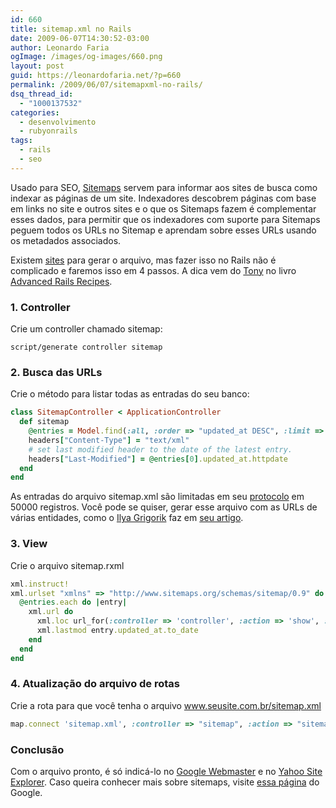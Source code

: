 ```yaml
---
id: 660
title: sitemap.xml no Rails
date: 2009-06-07T14:30:52-03:00
author: Leonardo Faria
ogImage: /images/og-images/660.png
layout: post
guid: https://leonardofaria.net/?p=660
permalink: /2009/06/07/sitemapxml-no-rails/
dsq_thread_id:
  - "1000137532"
categories:
  - desenvolvimento
  - rubyonrails
tags:
  - rails
  - seo
---
```

Usado para SEO, [Sitemaps](http://www.sitemaps.org/) servem para informar aos sites de busca como indexar as páginas de um site. Indexadores descobrem páginas com base em links no site e outros sites e o que os Sitemaps fazem é complementar esses dados, para permitir que os indexadores com suporte para Sitemaps peguem todos os URLs no Sitemap e aprendam sobre esses URLs usando os metadados associados.

Existem [sites](http://www.xml-sitemaps.com/) para gerar o arquivo, mas fazer isso no Rails não é complicado e faremos isso em 4 passos. A dica vem do [Tony](http://tonycode.com/wiki/index.php?title=Ruby_on_Rails_Sitemap_Generator) no livro [Advanced Rails Recipes](http://www.pragprog.com/titles/fr_arr/advanced-rails-recipes).

<!--more-->

### 1. Controller

Crie um controller chamado sitemap:

```shell
script/generate controller sitemap
```

### 2. Busca das URLs

Crie o método para listar todas as entradas do seu banco:

```ruby
class SitemapController < ApplicationController
  def sitemap
    @entries = Model.find(:all, :order => "updated_at DESC", :limit => 50000)
    headers["Content-Type"] = "text/xml"
    # set last modified header to the date of the latest entry.
    headers["Last-Modified"] = @entries[0].updated_at.httpdate    
  end
end
```

As entradas do arquivo sitemap.xml são limitadas em seu [protocolo](http://www.sitemaps.org/pt_BR/protocol.php) em 50000 registros. Você pode se quiser, gerar esse arquivo com as URLs de várias entidades, como o [Ilya Grigorik](http://www.igvita.com/) faz em [seu artigo](http://www.igvita.com/2006/11/24/google-yahoo-sitemaps-in-rails/).

### 3. View

Crie o arquivo sitemap.rxml

```ruby
xml.instruct!
xml.urlset "xmlns" => "http://www.sitemaps.org/schemas/sitemap/0.9" do
  @entries.each do |entry|
    xml.url do
      xml.loc url_for(:controller => 'controller', :action => 'show', :id => entry.id, :only_path => false)
      xml.lastmod entry.updated_at.to_date
    end
  end
end
```

### 4. Atualização do arquivo de rotas

Crie a rota para que você tenha o arquivo www.seusite.com.br/sitemap.xml

```ruby
map.connect 'sitemap.xml', :controller => "sitemap", :action => "sitemap"
```

### Conclusão

Com o arquivo pronto, é só indicá-lo no [Google Webmaster](http://www.google.com/webmasters/sitemaps/) e no [Yahoo Site Explorer](http://siteexplorer.search.yahoo.com/). Caso queira conhecer mais sobre sitemaps, visite [essa página](http://www.google.com/support/webmasters/bin/answer.py?answer=40318&hl=pt_BR) do Google.
